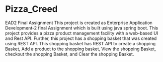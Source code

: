 # Pizza_Creed
EAD2 Final Assignment
This project is created as Enterprise Application Development-2 final Assignment which is built using java spring boot.
This project provides a pizza product management facility with a web-based UI and  Rest API. Further, this project has a shopping basket that was created using REST API. 
This shopping basket has REST API to create a shopping Basket, Add a product to the shopping basket, View the shopping Basket, checkout the shopping Basket, and Clear the shopping Basket. 
